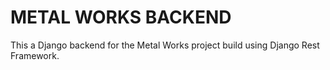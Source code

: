 # METAL WORKS BACKEND

This a Django backend for the Metal Works project build using Django Rest Framework.